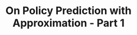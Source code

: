 ---
# Page settings
title: On Policy Prediction with Approximation - Part 1 # Define a title of your page
description: Approximate Solution Methods  # Define a description of your page
keywords: Reinforcement Learning # Define keywords for search engines
order: 4 # Define order of this page in list of all documentation documents
comments: false # Set to "true" in order to enable comments on this page. Make sure you properly setup "disqus_forum_shortname" variable in "_config.yml"

# Hero section
hero:
    title: Reinforcement Learning Notes
    text: <h3>Approximate Solution Methods</h3>On Policy Prediction with Approximation
---